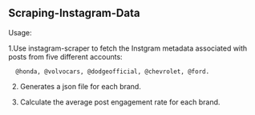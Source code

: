 ## Scraping-Instagram-Data

Usage:

1.Use instagram-scraper to fetch the Instgram metadata associated with posts from five different accounts: 

      @honda, @volvocars, @dodgeofficial, @chevrolet, @ford.


 2. Generates a json file for each brand.

 3. Calculate the average post engagement rate for each brand. 
